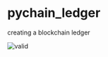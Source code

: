 # pychain_ledger
creating a blockchain ledger


![valid](https://user-images.githubusercontent.com/71357748/150706176-4976a0f5-76e0-43ad-a41e-9575f963fe66.JPG)
